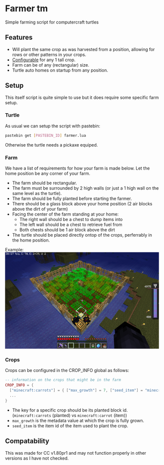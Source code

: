 # Farmer tm
Simple farming script for computercraft turtles

## Features
- Will plant the same crop as was harvested from a position, allowing for rows or other patterns in your crops.
- [Configurable](#crops) for any 1 tall crop.
- Farm can be of any (rectangular) size.
- Turtle auto homes on startup from any position.

## Setup
This itself script is quite simple to use but it does require some specific farm setup.

### Turtle
As usual we can setup the script with pastebin:
```sh
pastebin get [PASTEBIN_ID] farmer.lua
```
Otherwise the turtle needs a pickaxe equiped.

### Farm
We have a list of requirements for how your farm is made below. Let the home position be any corner of your farm.

- The farm should be rectangular.
- The farm must be surrounded by 2 high walls (or just a 1 high wall on the same level as the turtle).
- The farm should be fully planted before starting the farmer.
- There should be a glass block above your home position (2 air blocks above the dirt of your farm)
- Facing the center of the farm standing at your home:
  - The right wall should be a chest to dump items into
  - The left wall should be a chest to retrieve fuel from
  - Both chests should be 1 air block above the dirt
- The turtle should be placed directly ontop of the crops, perferrably in the home position.

Example:
![example farm screenshot](./example.png)

### Crops
Crops can be configured in the CROP_INFO global as follows:
```lua
-- information on the crops that might be in the farm
CROP_INFO = {
  ["minecraft:carrots"] = { ["max_growth"] = 7, ["seed_item"] = "minecraft:carrot" },
  ...
}

```
- The key for a specific crop should be its planted block id. (`minecraft:carrots` (planted) vs `minecraft:carrot` (item))
- `max_growth` is the metadata value at which the crop is fully grown.
- `seed_item` is the item id of the item used to plant the crop.


## Compatability
This was made for CC v1.80pr1 and may not function properly in other versions as I have not checked.
